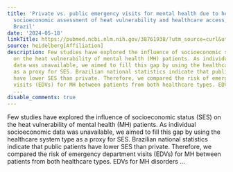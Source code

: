 ```yaml
---
title: 'Private vs. public emergency visits for mental health due to heat: An indirect
  socioeconomic assessment of heat vulnerability and healthcare access, in Curitiba,
  Brazil'
date: '2024-05-18'
linkTitle: https://pubmed.ncbi.nlm.nih.gov/38761938/?utm_source=curl&utm_medium=rss&utm_campaign=pubmed-2&utm_content=1FakS-2QOkCT8HsMOQP1bCRQ4YzyumYOmxmF0moLsQ3dFB1E9V&fc=20220326224207&ff=20240519182240&v=2.18.0.post9+e462414
source: heidelberg[Affiliation]
description: Few studies have explored the influence of socioeconomic status (SES)
  on the heat vulnerability of mental health (MH) patients. As individual socioeconomic
  data was unavailable, we aimed to fill this gap by using the healthcare system type
  as a proxy for SES. Brazilian national statistics indicate that public patients
  have lower SES than private. Therefore, we compared the risk of emergency department
  visits (EDVs) for MH between patients from both healthcare types. EDVs for MH disorders
  ...
disable_comments: true
---
```

Few studies have explored the influence of socioeconomic status (SES) on the heat vulnerability of mental health (MH) patients. As individual socioeconomic data was unavailable, we aimed to fill this gap by using the healthcare system type as a proxy for SES. Brazilian national statistics indicate that public patients have lower SES than private. Therefore, we compared the risk of emergency department visits (EDVs) for MH between patients from both healthcare types. EDVs for MH disorders ...